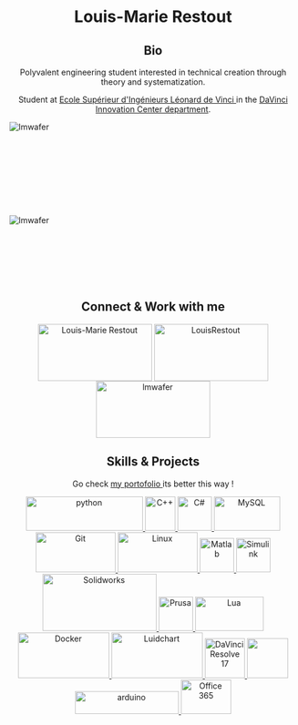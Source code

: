 <h1 align="center">Louis-Marie Restout</h1>

<h2 align="center">Bio</h2>

<p align="center"> Polyvalent engineering student interested in technical creation through theory and systematization. </p>

<p align="center"> Student at <a href="https://www.esilv.fr/en/" target="blank"> Ecole Supérieur d'Ingénieurs Léonard de Vinci </a> in the <a href="https://dvic.devinci.fr/" target="blank"> DaVinci Innovation Center department</a>. </p>

<p>&nbsp;<img align="left" src="https://github-readme-stats.vercel.app/api?username=lmwafer&show_icons=true&theme=github_dark&locale=en" alt="lmwafer" /></p>
<br><br><br><br><br><br><br>

<p><img align="left" src="https://github-readme-stats.vercel.app/api/top-langs?username=lmwafer&show_icons=true&locale=en&layout=compact" alt="lmwafer" /></p>
<br><br><br><br><br><br><br>

<h2 align="center">Connect & Work with me</h2>
<p align="center">
<a href="https://fr.linkedin.com/in/louis-marie-restout-639740196" target="blank"><img align="center" src="https://www.vectorlogo.zone/logos/linkedin/linkedin-ar21.svg" alt="Louis-Marie Restout" height="100" width="200" /></a>
<a href="https://twitter.com/LouisRestout" target="blank"><img align="center" src="https://www.vectorlogo.zone/logos/twitter/twitter-ar21.svg" alt="LouisRestout" height="100" width="200" /></a>
<a href="https://hub.docker.com/u/lmwafer" target="blank"><img align="center" src="https://www.vectorlogo.zone/logos/docker/docker-ar21.svg" alt="lmwafer" height="100" width="200" /></a>
</p>

<h2 align="center">Skills & Projects</h2>
<p align="center"> Go check <a href="https://github.com/LMWafer/LMWafer/blob/main/Portofolio.md" target="_blank"> my portofolio </a> its better this way ! </p>

<p align="center"> 
<a href="https://www.python.org" target="_blank"> <img src="https://www.vectorlogo.zone/logos/python/python-official.svg" alt="python" width="205" height="60"/> </a>
<a href="https://www.w3schools.com/cpp/" target="_blank"> <img src="https://upload.wikimedia.org/wikipedia/commons/thumb/1/18/ISO_C%2B%2B_Logo.svg/1822px-ISO_C%2B%2B_Logo.svg.png" alt="C++" width="53" height="60"/> </a> 
<a href="https://www.w3schools.com/cs/" target="_blank"> <img src="https://static.cdnlogo.com/logos/c/27/c.svg" alt="C#" width="60" height="60"/> </a> 
<a href="https://www.mysql.com/" target="_blank"> <img src="https://www.vectorlogo.zone/logos/mysql/mysql-official.svg" alt="MySQL" width="116" height="60"/> </a> 
<a href="https://git-scm.com/" target="_blank"> <img src="https://www.vectorlogo.zone/logos/git-scm/git-scm-ar21.svg" alt="Git" width="140" height="70"/> </a> 
<a href="https://www.linux.org/" target="_blank"> <img src="https://www.vectorlogo.zone/logos/linux/linux-ar21.svg" alt="Linux" width="140" height="70"/> </a> 
<a href="https://www.mathworks.com/" target="_blank"> <img src="https://upload.wikimedia.org/wikipedia/commons/2/21/Matlab_Logo.png" alt="Matlab" width="60" height="60"/> </a> 
<a href="https://fr.mathworks.com/products/simulink.html" target="_blank"> <img src="https://upload.wikimedia.org/wikipedia/en/3/36/Simulink_Logo_%28non-wordmark%29.png" alt="Simulink" width="60" height="60"/> </a> 
<a href="https://discover.solidworks.com/fr/solidworks-products-v2?utm_medium=cpc&utm_source=google&utm_campaign=202001_glo_ps_sea_fr_XOP6864_labl_brand_ewe_fr_ma_ch_be_exact&mktid=&gclid=Cj0KCQjwtMCKBhDAARIsAG-2Eu8DUq6Xu1o5pJyg1Odc_cbjay-jh6tF0oECbhTyIrB0RVcR0cAagBQaAsHvEALw_wcB" target="_blank"> <img src="https://logodix.com/logo/701208.png" alt="Solidworks" width="200" height="100"/> </a> 
<a href="https://www.prusa3d.fr/" target="_blank"> <img src="https://www.prusa3d.com/wp-content/uploads/2019/05/PrusaSlicer-1.png" alt="Prusa" width="60" height="60"/> </a>
<a href="https://www.lua.org/" target="_blank"> <img src="https://www.vectorlogo.zone/logos/lua/lua-ar21.svg" alt="Lua" width="120" height="60"/> </a> 
<a href="https://www.docker.com/" target="_blank"> <img src="https://www.vectorlogo.zone/logos/docker/docker-ar21.svg" alt="Docker" width="160" height="80"/> </a> 
<a href="https://www.lucidchart.com/pages/fr?gclid=Cj0KCQjwtMCKBhDAARIsAG-2Eu-eq55jCLNLUmAQGWmhryckvZMY0X4xGpCv7_71HQ2DcGkU0Sq0GWoaAhOWEALw_wcB&km_CPC_AdGroupID=60295211002&km_CPC_AdPosition=&km_CPC_CampaignId=1535987487&km_CPC_Country=9056228&km_CPC_Creative=309039279532&km_CPC_Device=c&km_CPC_ExtensionID=&km_CPC_Keyword=%2Blucidchart&km_CPC_MatchType=b&km_CPC_Network=g&km_CPC_TargetID=kwd-308734946772&km_CPC_placement=&km_CPC_target=&mkwid=sesWCndeA_pcrid_309039279532_pkw_%2Blucidchart_pmt_b_pdv_c_slid__pgrid_60295211002_ptaid_kwd-308734946772_&utm_campaign=_chart_fr_allcountries_mixed_search_brand_bmm_&utm_medium=cpc&utm_source=google" target="_blank"> <img src="https://www.vectorlogo.zone/logos/lucidchart/lucidchart-ar21.svg" alt="Luidchart" width="160" height="80"/> </a> 
<a href="https://www.blackmagicdesign.com/fr/products/davinciresolve/" target="_blank"> <img src="https://www.magic-h.com/wp-content/uploads/2019/09/DaVinci-Resolve-Logo.jpg" alt="DaVinci Resolve 17" width="70" height="70"/> </a> 
<a href="https://www.adobe.com/fr/products/photoshop/landpb.html?gclid=Cj0KCQjwtMCKBhDAARIsAG-2Eu9j9u3XkkD71EJTfDY5TnMh8xMODSJ2tWUIV5nF5Tl6HlljHlpt_wAaAgvbEALw_wcB&mv=search&mv=search&sdid=LZ32SYVR&ef_id=Cj0KCQjwtMCKBhDAARIsAG-2Eu9j9u3XkkD71EJTfDY5TnMh8xMODSJ2tWUIV5nF5Tl6HlljHlpt_wAaAgvbEALw_wcB:G:s&s_kwcid=AL!3085!3!341240721080!e!!g!!photoshop!1435912275!56537390339" target="_blank"> <img src="https://upload.wikimedia.org/wikipedia/commons/thumb/a/af/Adobe_Photoshop_CC_icon.svg/1200px-Adobe_Photoshop_CC_icon.svg.png" width="72" height="70"/> </a>
<a href="https://www.microsoft.com/fr-fr/microsoft-365" target="_blank"> <img src="https://upload.wikimedia.org/wikipedia/commons/thumb/c/c3/Logo_Microsoft_Office_365_%282013-2019%29.svg/2560px-Logo_Microsoft_Office_365_%282013-2019%29.svg.png" alt="arduino" width="182" height="40"/> </a> 
<a href="https://www.arduino.cc/" target="_blank"> <img src="https://www.vectorlogo.zone/logos/arduino/arduino-official.svg" alt="Office 365" width="88" height="60"/> </a> 
</p>
